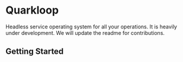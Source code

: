 # Quarkloop

Headless service operating system for all your operations. It is heavily under development. We will update the readme for contributions.

## Getting Started


